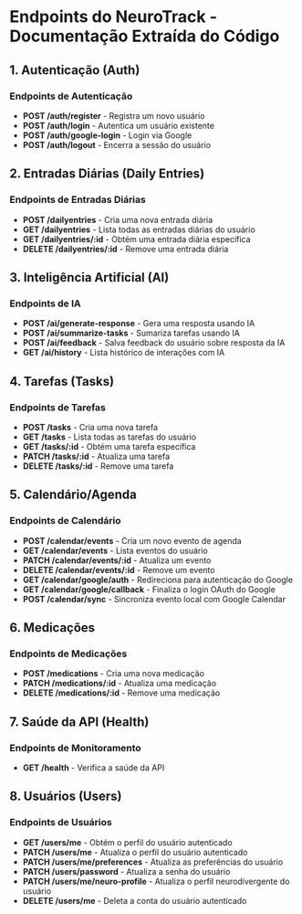 # Endpoints do NeuroTrack - Documentação Extraída do Código

## 1. Autenticação (Auth)

### Endpoints de Autenticação
- **POST /auth/register** - Registra um novo usuário
- **POST /auth/login** - Autentica um usuário existente
- **POST /auth/google-login** - Login via Google
- **POST /auth/logout** - Encerra a sessão do usuário

## 2. Entradas Diárias (Daily Entries)

### Endpoints de Entradas Diárias
- **POST /dailyentries** - Cria uma nova entrada diária
- **GET /dailyentries** - Lista todas as entradas diárias do usuário
- **GET /dailyentries/:id** - Obtém uma entrada diária específica
- **DELETE /dailyentries/:id** - Remove uma entrada diária

## 3. Inteligência Artificial (AI)

### Endpoints de IA
- **POST /ai/generate-response** - Gera uma resposta usando IA
- **POST /ai/summarize-tasks** - Sumariza tarefas usando IA
- **POST /ai/feedback** - Salva feedback do usuário sobre resposta da IA
- **GET /ai/history** - Lista histórico de interações com IA

## 4. Tarefas (Tasks)

### Endpoints de Tarefas
- **POST /tasks** - Cria uma nova tarefa
- **GET /tasks** - Lista todas as tarefas do usuário
- **GET /tasks/:id** - Obtém uma tarefa específica
- **PATCH /tasks/:id** - Atualiza uma tarefa
- **DELETE /tasks/:id** - Remove uma tarefa

## 5. Calendário/Agenda

### Endpoints de Calendário
- **POST /calendar/events** - Cria um novo evento de agenda
- **GET /calendar/events** - Lista eventos do usuário
- **PATCH /calendar/events/:id** - Atualiza um evento
- **DELETE /calendar/events/:id** - Remove um evento
- **GET /calendar/google/auth** - Redireciona para autenticação do Google
- **GET /calendar/google/callback** - Finaliza o login OAuth do Google
- **POST /calendar/sync** - Sincroniza evento local com Google Calendar

## 6. Medicações

### Endpoints de Medicações
- **POST /medications** - Cria uma nova medicação
- **PATCH /medications/:id** - Atualiza uma medicação
- **DELETE /medications/:id** - Remove uma medicação

## 7. Saúde da API (Health)

### Endpoints de Monitoramento
- **GET /health** - Verifica a saúde da API

## 8. Usuários (Users)

### Endpoints de Usuários
- **GET /users/me** - Obtém o perfil do usuário autenticado
- **PATCH /users/me** - Atualiza o perfil do usuário autenticado
- **PATCH /users/me/preferences** - Atualiza as preferências do usuário
- **PATCH /users/password** - Atualiza a senha do usuário
- **PATCH /users/me/neuro-profile** - Atualiza o perfil neurodivergente do usuário
- **DELETE /users/me** - Deleta a conta do usuário autenticado
